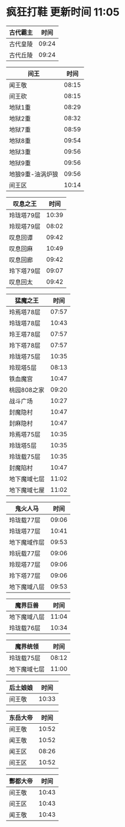 # 疯狂打鞋 更新时间 11:05

| 古代霸主   | 时间    |
|--------|-------|
| 古代皇陵 | 09:24 |
| 古代丘陵 | 09:24 |

| 间王   | 时间    |
|--------|-------|
| 闻王敬 | 08:15 |
| 间王砍 | 08:15 |
| 地狱1重 | 08:29 |
| 地狱2重 | 08:32 |
| 地狱7重 | 08:59 |
| 地狱8重 | 09:54 |
| 地狱3重 | 09:56 |
| 地狱9重 | 09:56 |
| 地狼9重-油涡炉狼 | 09:56 |
| 间王区 | 10:14 |

| 叹息之王   | 时间    |
|--------|-------|
| 玲珑塔79层 | 10:39 |
| 玲现塔79层 | 08:02 |
| 叹息回谭 | 09:42 |
| 叹息回麻 | 10:49 |
| 叹息回廊 | 09:42 |
| 玲下塔79层 | 09:07 |
| 叹息回太 | 09:42 |

| 猛魔之王   | 时间    |
|--------|-------|
| 玲焉塔78层 | 07:57 |
| 玲珑塔78层 | 10:43 |
| 玲王塔78层 | 07:57 |
| 玲下塔78层 | 07:57 |
| 玲珑塔75层 | 10:35 |
| 玲现塔5层 | 08:13 |
| 铁血魔宫 | 10:47 |
| 桃园808之家 | 09:20 |
| 战斗广场 | 10:27 |
| 封魔隐村 | 10:47 |
| 封麻隐村 | 10:47 |
| 玲焉塔75层 | 10:35 |
| 玲珑塔5层 | 10:35 |
| 玲珑载75层 | 10:35 |
| 封魔陷村 | 10:47 |
| 地下魔域七层 | 11:02 |
| 地下魔域七屋 | 11:02 |

| 鬼火人马   | 时间    |
|--------|-------|
| 玲珑载77层 | 09:06 |
| 玲珑塔77层 | 10:41 |
| 地下魔域作层 | 09:53 |
| 玲玩载77层 | 09:06 |
| 玲现塔77层 | 09:06 |
| 玲下塔77层 | 09:06 |
| 地下魔域八层 | 09:53 |

| 魔界巨兽   | 时间    |
|--------|-------|
| 地下魔域八层 | 11:04 |
| 玲珑载76层 | 10:34 |

| 魔界统领   | 时间    |
|--------|-------|
| 玲珑载75层 | 08:12 |
| 地下魔域七层 | 11:00 |

| 后土娘娘   | 时间    |
|--------|-------|
| 间王敬 | 10:33 |

| 东岳大帝   | 时间    |
|--------|-------|
| 间王敬 | 10:52 |
| 闻王敬 | 10:52 |
| 闻王区 | 08:26 |
| 间王区 | 10:52 |

| 酆都大帝   | 时间    |
|--------|-------|
| 间王敬 | 10:43 |
| 间王区 | 10:43 |
| 闻王敬 | 10:43 |
